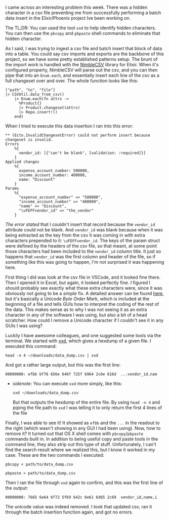 I came across an interesting problem this week. There was a hidden character in a csv file preventing me from successfully performing a batch data insert in the Elixir/Phoenix project Ive been working on. 

The TL;DR: You can used the tool `xxd` to help identify hidden characters. You can then use the `pbcopy` and `pbpaste` shell commands to eliminate that hidden character.

As I said, I was trying to ingest a csv file and batch insert that block of data into a table. You could say csv imports and exports are the backbone of this project, so we have some pretty established patterns setup. The brunt of the import work is handled with the [NimbleCSV](https://hexdocs.pm/nimble_csv/NimbleCSV.html) library for Elixir. When it's configured property, NimbleCSV will parse out the csv, and you can then pipe that into an `Enum.each`, and essentially insert each line of the csv as a full changeset over and over. The whole function looks like this: 

```
["path", "to", "file"]
|> CSVUtil.data_from_csv()
    |> Enum.each(fn attrs ->
      %Product{}
      |> Product.changeset(attrs)
      |> Repo.insert!()
    end)
```

When I tried to execute this data insertion I ran into this error:

```
** (Ecto.InvalidChangesetError) could not perform insert because changeset is invalid.
Errors
    %{
      vendor_id: [{"can't be blank", [validation: :required]}]
    }
Applied changes
    %{
      expense_account_number: 500000,
      income_account_number: 400000,
      name: "Discount"
    }
Params
    %{
      "expense_account_number" => "500000",
      "income_account_number" => "400000",
      "name" => "Discount",
      "\uFEFFvendor_id" => "the_vendor"
    }
```

_The error stated_ that I couldn't insert that record because the `vendor_id` attribute could not be blank. And `vendor_id` was blank because when it was being extracted as the key from the csv it was coming in with extra characters prepended to it: `\uFEFFvendor_id`. The keys of the param struct were defined by the headers of the csv file, so that meant, at some point those characters had been included to the `vendor_id` column title. It just so happens that `vendor_id` was the first column and header of the file, so if something like this was going to happen, I'm not surprised it was happening here.

First thing I did was look at the csv file in VSCode, and it looked fine there. Then I opened it in Excel, but again, it looked perfectly fine. I figured I should probably see exactly what these extra characters were, since it was obviously not going to be a _simple_ fix. A detailed answer can be found [here](https://stackoverflow.com/questions/17912307/u-ufeff-in-python-string), but it's basically a Unicode _Byte Order Mark_, which is included at the beginning of a file and tells GUIs how to interpret the coding of the rest of the data. This makes sense as to why I was not seeing it as an extra character in any of the software I was using, but also a bit of a head scratcher. How could I remove a Unicode character if I couldn't see it in any GUIs I was using?

Luckily I have awesome colleagues, and one suggested some tools via the terminal. We started with [xxd](https://www.systutorials.com/docs/linux/man/1-xxd/), which gives a hexdump of a given file. I executed this command:

```
head -n 4 ~/downloads/data_dump.csv | xxd
```

And got a rather large output, but this was the first line: 

```
00000000: efbb bf76 656e 646f 725f 6964 2c6e 616d  ...vendor_id,nam
```

- _sidenote:_ You can execute `xxd` more simply, like this:
    ```
    xxd ~/downloads/data_dump.csv
    ```
    But that outputs the hexdump of the entire file. By using `head -n 4` and piping the file path to `xxd` I was telling it to only return the first 4 lines of the file

Finally, I was able to see it! It showed as `efbb` and the `...` in the readout to the right (which wasn't showing in any GUI I had been using). Now, how to remove it? It turned out that OS X shell comes with `pbcopy`/`pbpaste` commands built in. In addition to being useful copy and paste tools in the command line, they also strip out this type of stuff. Unfortunately, I can't find the search result where we realized this, but I know it worked in my case. These are the two commands I executed:

```
pbcopy < path/to/data_dump.csv
```
```
pbpaste > path/to/data_dump.csv
```

Then I ran the file through `xxd` again to confirm, and this was the first line of the output:

```
00000000: 7665 6e64 6f72 5f69 642c 6e61 6d65 2c69  vendor_id,name,i
```

The unicode value was indeed removed. I took that updated csv, ran it through the batch insertion function again, and got no errors. 
